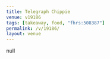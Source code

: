 ```yaml
---
title: Telegraph Chippie
venue: v19186
tags: [takeaway, food, "fhrs:508387"]
permalink: /v/19186/
layout: venue
---
```

null